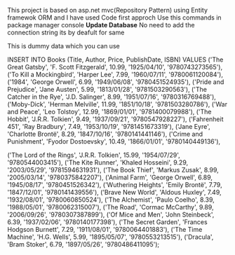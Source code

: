 This project is based on asp.net mvc(Repository Pattern) using Entity framewok ORM and I have used Code first approch 
Use this commands in package manager console 
**Update Database**
No need to add the connection string its by deafult for same 

This is dummy data which you can use 

INSERT INTO Books (Title, Author, Price, PublishDate, ISBN)
VALUES
('The Great Gatsby', 'F. Scott Fitzgerald', 10.99, '1925/04/10', '9780743273565'),
('To Kill a Mockingbird', 'Harper Lee', 7.99, '1960/07/11', '9780061120084'),
('1984', 'George Orwell', 6.99, '1949/06/08', '9780451524935'),
('Pride and Prejudice', 'Jane Austen', 5.99, '1813/01/28', '9781503290563'),
('The Catcher in the Rye', 'J.D. Salinger', 8.99, '1951/07/16', '9780316769488'),
('Moby-Dick', 'Herman Melville', 11.99, '1851/10/18', '9781503280786'),
('War and Peace', 'Leo Tolstoy', 12.99, '1869/01/01', '9781400079988'),
('The Hobbit', 'J.R.R. Tolkien', 9.49, '1937/09/21', '9780547928227'),
('Fahrenheit 451', 'Ray Bradbury', 7.49, '1953/10/19', '9781451673319'),
('Jane Eyre', 'Charlotte Brontë', 8.29, '1847/10/16', '9780141441146'),
('Crime and Punishment', 'Fyodor Dostoevsky', 10.49, '1866/01/01', '9780140449136'),

('The Lord of the Rings', 'J.R.R. Tolkien', 15.99, '1954/07/29', '9780544003415'),
('The Kite Runner', 'Khaled Hosseini', 9.29, '2003/05/29', '9781594631931'),
('The Book Thief', 'Markus Zusak', 8.99, '2005/03/14', '9780375842207'),
('Animal Farm', 'George Orwell', 6.89, '1945/08/17', '9780451526342'),
('Wuthering Heights', 'Emily Brontë', 7.79, '1847/12/01', '9780141439556'),
('Brave New World', 'Aldous Huxley', 7.49, '1932/08/01', '9780060850524'),
('The Alchemist', 'Paulo Coelho', 8.39, '1988/05/01', '9780062315007'),
('The Road', 'Cormac McCarthy', 9.89, '2006/09/26', '9780307387899'),
('Of Mice and Men', 'John Steinbeck', 6.39, '1937/02/06', '9780140177398'),
('The Secret Garden', 'Frances Hodgson Burnett', 7.29, '1911/08/01', '9780064401883'),
('The Time Machine', 'H.G. Wells', 5.99, '1895/05/07', '9780553213515'),
('Dracula', 'Bram Stoker', 6.79, '1897/05/26', '9780486411095');
